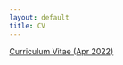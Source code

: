 ```yaml
---
layout: default
title: CV
---
```


<a href ="https://yitalu.github.io/pdf/cv_lu_apr2022.pdf">Curriculum Vitae (Apr 2022)</a>